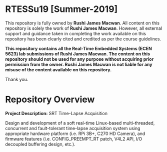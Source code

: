 # RTESSu19 [Summer-2019]

This repository is fully owned by **Rushi James Macwan**. All content on this repository is solely the work of **Rushi James Macwan**. However, all external support and guidance taken in completing the work available on this repository has been clearly cited and credited as per the course guidelines.

**This repository contains all the Real-Time Embedded Systems (ECEN 5623) lab submissions of Rushi James Macwan. The content on this repository should not be used for any purpose without acquiring prior permission from the owner. Rushi James Macwan is not liable for any misuse of the content available on this repository.** 

Thank you.

# Repository Overview

**Project Description:** SRT Time-Lapse Acquisition

Design and development of a soft real-time Linux-based multi-threaded, concurrent and fault-tolerant time-lapse acquisition system using appropriate hardware platform (i.e. RPi 3B+, C270 HD Camera), and firmware features (i.e. CONFIG_PREEMPT_RT patch, V4L2 API, I/O decoupled buffering design, etc.).
